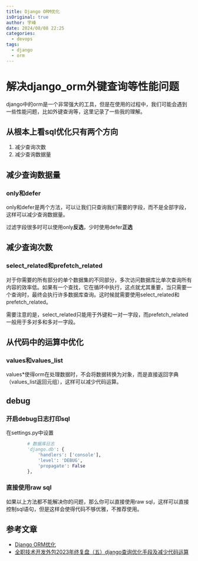 ```yaml
---
title: Django ORM优化
isOriginal: true
author: 宇峰
date: 2024/08/08 22:25
categories:
  - devops
tags:
  - django
  - orm
---
```

# 解决django_orm外键查询等性能问题
django中的orm是一个非常强大的工具，但是在使用的过程中，我们可能会遇到一些性能问题，比如外键查询等，这里记录了一些我的理解。
## 从根本上看sql优化只有两个方向
1. 减少查询次数
2. 减少查询数据量
## 减少查询数据量
### only和defer
only和defer是两个方法，可以让我们只查询我们需要的字段，而不是全部字段，这样可以减少查询数据量。

过滤字段很多时可以使用only**反选**，少时使用defer**正选**


## 减少查询次数
### select_related和prefetch_related
对于你需要的所有部分的单个数据集的不同部分，多次访问数据库比单次查询所有内容的效率低。如果有一个查找，它在循环中执行，这点就尤其重要，当只需要一个查询时，最终会执行许多数据库查询。这时候就需要使用select_related和prefetch_related。

需要注意的是，select_related只能用于外键和一对一字段，而prefetch_related一般用于多对多和多对一字段。

## 从代码中的运算中优化
### values和values_list
values*使得orm在处理数据时，不会将数据转换为对象，而是直接返回字典（values_list返回元组），这样可以减少代码运算。

## debug
### 开启debug日志打印sql
在settings.py中设置
```python
        # 数据库日志
        'django.db': {
            'handlers': ['console'],
            'level': 'DEBUG',
            'propagate': False
        },
```
### 直接使用raw sql
如果以上方法都不能解决你的问题，那么你可以直接使用raw sql，这样可以直接控制sql语句，但是这样会使得代码不够优雅，不推荐使用。
## 参考文章
- [Django ORM优化](https://docs.djangoproject.com/zh-hans/5.0/topics/db/optimization/)
- [全职技术开发外包2023年终复盘（五）django查询优化手段及减少代码运算](https://mp.weixin.qq.com/s/4cFgA0i85k_sit6-OL0chw)
